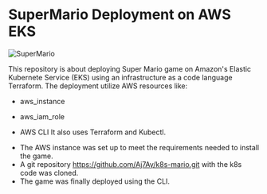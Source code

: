 # SuperMario Deployment on AWS EKS

![SuperMario](https://drive.google.com/uc?export=view&id=1904etXwpjhbty7Fhc5mIzF2-_QWJb4_8)

This repository is about deploying Super Mario game on Amazon's Elastic Kubernete Service (EKS) using an infrastructure as a code language Terraform.
The deployment utilize AWS resources like:
- aws_instance
* aws_iam_role
- AWS CLI
It also uses Terraform and Kubectl.

* The AWS instance was set up to meet the requirements needed to install the game.
* A git repository https://github.com/Aj7Ay/k8s-mario.git with the k8s code was cloned.
* The game was finally deployed using the CLI.
